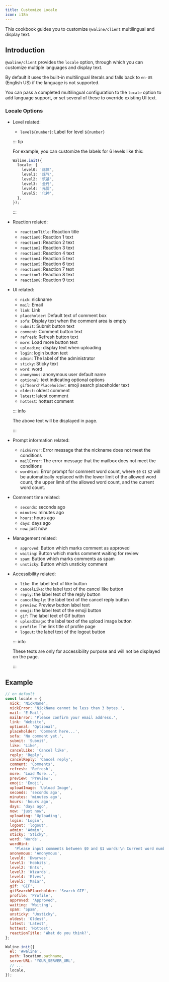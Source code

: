 ```yaml
---
title: Customize Locale
icon: i18n
---
```


This cookbook guides you to customize `@waline/client` multilingual and display text.

<!-- more -->

## Introduction

`@waline/client` provides the `locale` option, through which you can customize multiple languages and display text.

By default it uses the built-in multilingual literals and falls back to `en-US` (English US) if the language is not supported.

You can pass a completed multilingual configuration to the `locale` option to add language support, or set several of these to override existing UI text.

### Locale Options

- Level related:

  - `level${number}`: Label for level `${number}`

  ::: tip

  For example, you can customize the labels for 6 levels like this:

  ```ts
  Waline.init({
    locale: {
      level0: '炼体',
      level1: '炼气',
      level2: '筑基',
      level3: '金丹',
      level4: '元婴',
      level5: '化神',
    },
  });
  ```

  :::

- Reaction related:

  - `reactionTitle`: Reaction title
  - `reaction0`: Reaction 1 text
  - `reaction1`: Reaction 2 text
  - `reaction2`: Reaction 3 text
  - `reaction3`: Reaction 4 text
  - `reaction4`: Reaction 5 text
  - `reaction5`: Reaction 6 text
  - `reaction6`: Reaction 7 text
  - `reaction7`: Reaction 8 text
  - `reaction8`: Reaction 9 text

- UI related:

  - `nick`: nickname
  - `mail`: Email
  - `link`: Link
  - `placeholder`: Default text of comment box
  - `sofa`: Display text when the comment area is empty
  - `submit`: Submit button text
  - `comment`: Comment button text
  - `refresh`: Refresh button text
  - `more`: Load more button text
  - `uploading`: display text when uploading
  - `login`: login button text
  - `admin`: The label of the administrator
  - `sticky`: Sticky text
  - `word`: word
  - `anonymous`: anonymous user default name
  - `optional`: text indicating optional options
  - `gifSearchPlaceholder`: emoji search placeholder text
  - `oldest`: oldest comment
  - `latest`: latest comment
  - `hottest`: hottest comment

  ::: info

  The above text will be displayed in page.

  :::

- Prompt information related:

  - `nickError`: Error message that the nickname does not meet the conditions
  - `mailError`: The error message that the mailbox does not meet the conditions
  - `wordHint`: Error prompt for comment word count, where `$0` `$1` `$2` will be automatically replaced with the lower limit of the allowed word count, the upper limit of the allowed word count, and the current word count.

- Comment time related:

  - `seconds`: seconds ago
  - `minutes`: minutes ago
  - `hours`: hours ago
  - `days`: days ago
  - `now`: just now

- Management related:

  - `approved`: Button which marks comment as approved
  - `waiting`: Button which marks comment waiting for review
  - `spam`: Button which marks comments as spam
  - `unsticky`: Button which unsticky comment

- Accessibility related:

  - `like`: the label text of like button
  - `cancelLike`: the label text of the cancel like button
  - `reply`: the label text of the reply button
  - `cancelReply`: the label text of the cancel reply button
  - `preview`: Preview button label text
  - `emoji`: the label text of the emoji button
  - `gif`: The label text of Gif button
  - `uploadImage`: the label text of the upload image button
  - `profile`: The link title of profile page
  - `logout`: the label text of the logout button

  ::: info

  These texts are only for accessibility purpose and will not be displayed on the page.

  :::

## Example

```js
// en default
const locale = {
  nick: 'NickName',
  nickError: 'NickName cannot be less than 3 bytes.',
  mail: 'E-Mail',
  mailError: 'Please confirm your email address.',
  link: 'Website',
  optional: 'Optional',
  placeholder: 'Comment here...',
  sofa: 'No comment yet.',
  submit: 'Submit',
  like: 'Like',
  cancelLike: 'Cancel like',
  reply: 'Reply',
  cancelReply: 'Cancel reply',
  comment: 'Comments',
  refresh: 'Refresh',
  more: 'Load More...',
  preview: 'Preview',
  emoji: 'Emoji',
  uploadImage: 'Upload Image',
  seconds: 'seconds ago',
  minutes: 'minutes ago',
  hours: 'hours ago',
  days: 'days ago',
  now: 'just now',
  uploading: 'Uploading',
  login: 'Login',
  logout: 'logout',
  admin: 'Admin',
  sticky: 'Sticky',
  word: 'Words',
  wordHint:
    'Please input comments between $0 and $1 words!\n Current word number: $2',
  anonymous: 'Anonymous',
  level0: 'Dwarves',
  level1: 'Hobbits',
  level2: 'Ents',
  level3: 'Wizards',
  level4: 'Elves',
  level5: 'Maiar',
  gif: 'GIF',
  gifSearchPlaceholder: 'Search GIF',
  profile: 'Profile',
  approved: 'Approved',
  waiting: 'Waiting',
  spam: 'Spam',
  unsticky: 'Unsticky',
  oldest: 'Oldest',
  latest: 'Latest',
  hottest: 'Hottest',
  reactionTitle: 'What do you think?',
};

Waline.init({
  el: '#waline',
  path: location.pathname,
  serverURL: 'YOUR_SERVER_URL',
  // ...
  locale,
});
```

